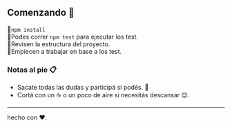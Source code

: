 ## Comenzando 🔧

🚀`npm install`  
🚀Podes correr `npm test` para ejecutar los test.  
🚀Revisen la estructura del proyecto.  
🚀Empiecen a trabajar en base a los test.  




### Notas al pie 📋

* Sacate todas las dudas y participá si podés. 📢
* Cortá con un ☕ o un poco de aire si necesitás descansar 😊. 



---
hecho con ❤️.
